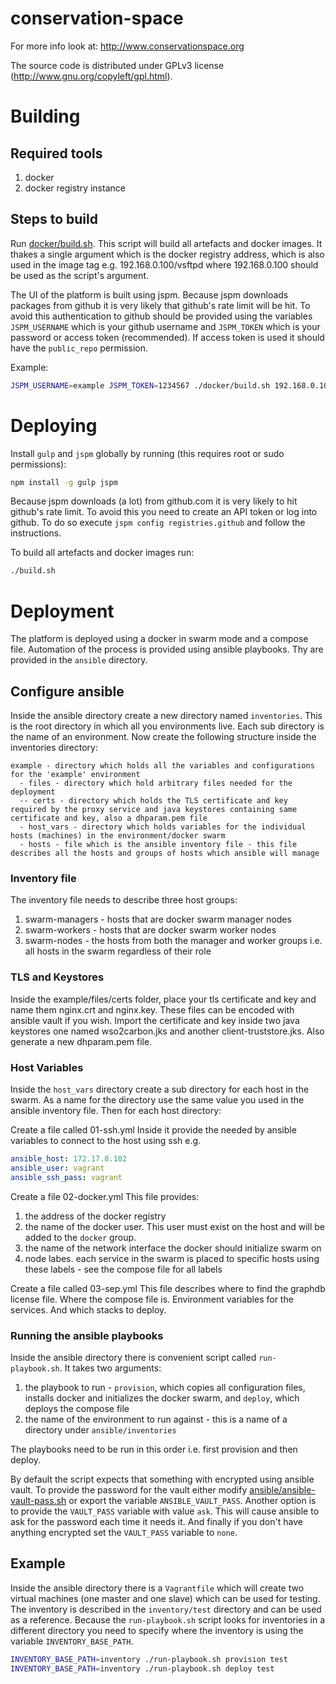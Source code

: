 conservation-space
==================

For more info look at: http://www.conservationspace.org

The source code is distributed under GPLv3 license (http://www.gnu.org/copyleft/gpl.html).

# Building

## Required tools
1. docker
1. docker registry instance

## Steps to build

Run [docker/build.sh](docker/build.sh).
This script will build all artefacts and docker images. It thakes a single argument which is the docker registry address, which is also used in the image tag e.g. 192.168.0.100/vsftpd where 192.168.0.100 should be used as the script's argument.

The UI of the platform is built using jspm. Because jspm downloads packages from github it is very likely that github's rate limit will be hit. To avoid this authentication to github should be provided using the variables `JSPM_USERNAME` which is your github username and `JSPM_TOKEN` which is your password or access token (recommended). If access token is used it should have the `public_repo` permission.

Example:
```bash
JSPM_USERNAME=example JSPM_TOKEN=1234567 ./docker/build.sh 192.168.0.100
```

# Deploying

Install `gulp` and `jspm` globally by running (this requires root or sudo permissions):
```bash
npm install -g gulp jspm
```

Because jspm downloads (a lot) from github.com it is very likely to hit github's rate limit. To avoid this you need to create an API token or log into github. To do so execute `jspm config registries.github` and follow the instructions.

To build all artefacts and docker images run:
```bash
./build.sh
```

# Deployment

The platform is deployed using a docker in swarm mode and a compose file.
Automation of the process is provided using ansible playbooks.
Thy are provided in the `ansible` directory.

## Configure ansible

Inside the ansible directory create a new directory named `inventories`. This is the root directory in which all you environments live. Each sub directory is the name of an environment.
Now create the following structure inside the inventories directory:
```
example - directory which holds all the variables and configurations for the 'example' environment
  - files - directory which hold arbitrary files needed for the deployment
  -- certs - directory which holds the TLS certificate and key required by the proxy service and java keystores containing same certificate and key, also a dhparam.pem file
  - host_vars - directory which holds variables for the individual hosts (machines) in the environment/docker swarm
  - hosts - file which is the ansible inventory file - this file describes all the hosts and groups of hosts which ansible will manage
```

### Inventory file

The inventory file needs to describe three host groups:
1. swarm-managers - hosts that are docker swarm manager nodes
2. swarm-workers - hosts that are docker swarm worker nodes
3. swarm-nodes - the hosts from both the manager and worker groups i.e. all hosts in the swarm regardless of their role

### TLS and Keystores

Inside the example/files/certs folder, place your tls certificate and key and name them nginx.crt and nginx.key. These files can be encoded with ansible vault if you wish.
Import the certificate and key inside two java keystores one named wso2carbon.jks and another client-truststore.jks.
Also generate  a new dhparam.pem file.

### Host Variables

Inside the `host_vars` directory create a sub directory for each host in the swarm. As a name for the directory use the same value you used in the ansible inventory file.
Then for each host directory:

Create a file called 01-ssh.yml
Inside it provide the needed by ansible variables to connect to the host using ssh e.g.
```yaml
ansible_host: 172.17.8.102
ansible_user: vagrant
ansible_ssh_pass: vagrant
```

Create a file 02-docker.yml
This file provides:
1. the address of the docker registry
2. the name of the docker user. This user must exist on the host and will be added to the `docker` group.
3. the name of the network interface the docker should initialize swarm on
4. node labes. each service in the swarm is placed to specific hosts using these labels - see the compose file for all labels

Create a file called 03-sep.yml
This file describes where to find the graphdb license file.
Where the compose file is.
Environment variables for the services.
And which stacks to deploy.

### Running the ansible playbooks

Inside the ansible directory there is convenient script called `run-playbook.sh`.
It takes two arguments:
1. the playbook to run - `provision`, which copies all configuration files, installs docker and initializes the docker swarm, and `deploy`, which deploys the compose file
2. the name of the environment to run against - this is a name of a directory under `ansible/inventories`

The playbooks need to be run in this order i.e. first provision and then deploy.

By default the script expects that something with encrypted using ansible vault. To provide the password for the vault either modify [ansible/ansible-vault-pass.sh](ansible/ansible-vault-pass.sh) or  export the variable `ANSIBLE_VAULT_PASS`.
Another option is to provide the `VAULT_PASS` variable with value `ask`. This will cause ansible to ask for the password each time it needs it.
And finally if you don't have anything encrypted set the `VAULT_PASS` variable to `none`.

## Example

Inside the ansible directory there is a `Vagrantfile` which will create two virtual machines (one master and one slave) which can be used for testing.
The inventory is described in the `inventory/test` directory and can be used as a reference.
Because the `run-playbook.sh` script looks for inventories in a different directory you need to specify where the inventory is using the variable `INVENTORY_BASE_PATH`.

```bash
INVENTORY_BASE_PATH=inventory ./run-playbook.sh provision test
INVENTORY_BASE_PATH=inventory ./run-playbook.sh deploy test
```
